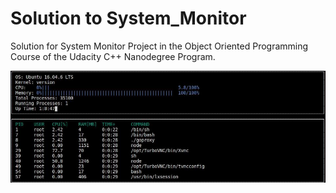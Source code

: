 # Solution to System_Monitor

 Solution for System Monitor Project in the Object Oriented Programming Course of the Udacity C++ Nanodegree Program.

![](images/output.jpg)
